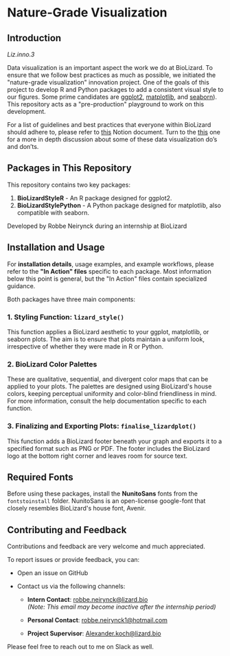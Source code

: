 # Nature-Grade Visualization 

## Introduction

_Liz.inno.3_

Data visualization is an important aspect the work we do at BioLizard. To ensure that we follow best practices as much as possible, we initiated the "nature-grade visualization" innovation project. One of the goals of this project to develop R and Python packages to add a consistent visual style to our figures. Some prime candidates are [ggplot2](https://cran.r-project.org/web/packages/ggplot2/index.html), [matplotlib](https://matplotlib.org/), and [seaborn](https://seaborn.pydata.org/)). This repository acts as a "pre-production" playground to work on this development.

For a list of guidelines and best practices that everyone within BioLizard should adhere to, please refer to [this](https://www.notion.so/biolizard/Data-visualization-best-practices-a5a056f107584951af6e6dc8befe1d66?pvs=4) Notion document. Turn to the [this](https://www.notion.so/3c8b944dcc974b3791f9fee398a6d346?pvs=21) one for a more in depth discussion about some of these data visualization do’s and don’ts.

## Packages in This Repository

This repository contains two key packages:

1. **BioLizardStyleR** - An R package designed for ggplot2.
2. **BioLizardStylePython** - A Python package designed for matplotlib, also compatible with seaborn.

Developed by Robbe Neirynck during an internship at BioLizard

## Installation and Usage

For **installation details**, usage examples, and example workflows, please refer to the **"In Action" files** specific to each package. Most information below this point is general, but the "In Action" files contain specialized guidance.

Both packages have three main components:

### 1. Styling Function: `lizard_style()`

This function applies a BioLizard aesthetic to your ggplot, matplotlib, or seaborn plots. The aim is to ensure that plots maintain a uniform look, irrespective of whether they were made in R or Python.

### 2. BioLizard Color Palettes

These are qualitative, sequential, and divergent color maps that can be applied to your plots. The palettes are designed using BioLizard's house colors, keeping perceptual uniformity and color-blind friendliness in mind. For more information, consult the help documentation specific to each function.

### 3. Finalizing and Exporting Plots: `finalise_lizardplot()`

This function adds a BioLizard footer beneath your graph and exports it to a specified format such as PNG or PDF. The footer includes the BioLizard logo at the bottom right corner and leaves room for source text.

## Required Fonts

Before using these packages, install the **NunitoSans** fonts from the `fontstoinstall` folder. NunitoSans is an open-license google-font that closely resembles BioLizard's house font, Avenir.

## Contributing and Feedback

Contributions and feedback are very welcome and much appreciated. 

To report issues or provide feedback, you can:

- Open an issue on GitHub
- Contact us via the following channels:

  - **Intern Contact**: [robbe.neirynck@lizard.bio](mailto:robbe.neirynck@lizard.bio)  
    *(Note: This email may become inactive after the internship period)*
  
  - **Personal Contact**: [robbe.neirynck1@hotmail.com](mailto:robbe.neirynck1@hotmail.com)
  
  - **Project Supervisor**: [Alexander.koch@lizard.bio](mailto:Alexander.koch@lizard.bio)

Please feel free to reach out to me on Slack as well.



